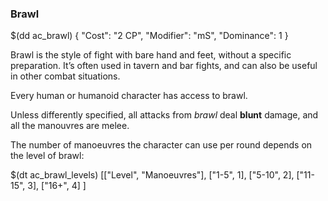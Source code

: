 ### Brawl

$(dd ac_brawl)
{
   "Cost": "2 CP",
   "Modifier": "mS",
   "Dominance": 1
}


Brawl is the style of fight with bare hand and feet, without a specific
preparation. It’s often used in tavern and bar fights, and can also be
useful in other combat situations.

Every human or humanoid character has access to brawl.

Unless differently specified, all attacks from *brawl* deal __blunt__
damage, and all the manouvres are melee.

The number of manoeuvres the character can use per round depends on
the level of brawl:

$(dt ac_brawl_levels)
[["Level", "Manoeuvres"],
["1-5", 1],
["5-10", 2],
["11-15", 3],
["16+", 4]
]
